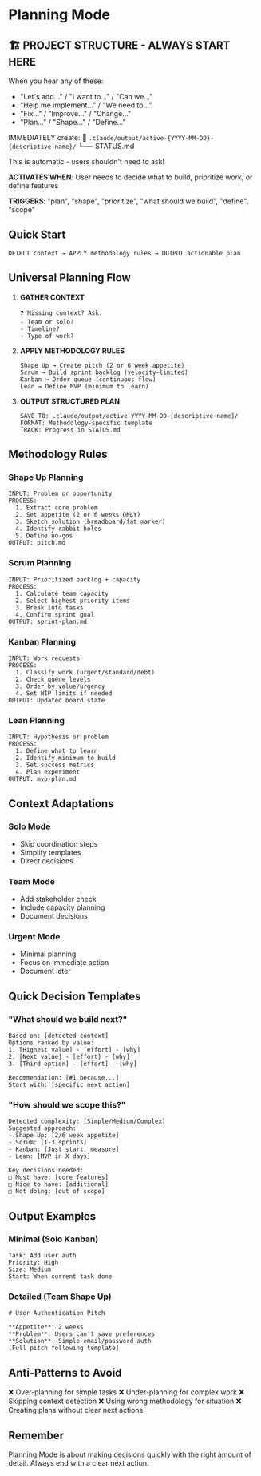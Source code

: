 # Planning Mode

## 🏗️ PROJECT STRUCTURE - ALWAYS START HERE

When you hear any of these:

- "Let's add..." / "I want to..." / "Can we..."
- "Help me implement..." / "We need to..."
- "Fix..." / "Improve..." / "Change..."
- "Plan..." / "Shape..." / "Define..."

IMMEDIATELY create: 📁 `.claude/output/active-{YYYY-MM-DD}-{descriptive-name}/` └── STATUS.md

This is automatic - users shouldn't need to ask!

**ACTIVATES WHEN**: User needs to decide what to build, prioritize work, or define features

**TRIGGERS**: "plan", "shape", "prioritize", "what should we build", "define", "scope"

## Quick Start

```
DETECT context → APPLY methodology rules → OUTPUT actionable plan
```

## Universal Planning Flow

1. **GATHER CONTEXT**
   ```
   ❓ Missing context? Ask:
   - Team or solo? 
   - Timeline?
   - Type of work?
   ```

2. **APPLY METHODOLOGY RULES**
   ```
   Shape Up → Create pitch (2 or 6 week appetite)
   Scrum → Build sprint backlog (velocity-limited)
   Kanban → Order queue (continuous flow)
   Lean → Define MVP (minimum to learn)
   ```

3. **OUTPUT STRUCTURED PLAN**
   ```
   SAVE TO: .claude/output/active-YYYY-MM-DD-[descriptive-name]/
   FORMAT: Methodology-specific template
   TRACK: Progress in STATUS.md
   ```

## Methodology Rules

### Shape Up Planning

```
INPUT: Problem or opportunity
PROCESS:
  1. Extract core problem
  2. Set appetite (2 or 6 weeks ONLY)
  3. Sketch solution (breadboard/fat marker)
  4. Identify rabbit holes
  5. Define no-gos
OUTPUT: pitch.md
```

### Scrum Planning

```
INPUT: Prioritized backlog + capacity
PROCESS:
  1. Calculate team capacity
  2. Select highest priority items
  3. Break into tasks
  4. Confirm sprint goal
OUTPUT: sprint-plan.md
```

### Kanban Planning

```
INPUT: Work requests
PROCESS:
  1. Classify work (urgent/standard/debt)
  2. Check queue levels
  3. Order by value/urgency
  4. Set WIP limits if needed
OUTPUT: Updated board state
```

### Lean Planning

```
INPUT: Hypothesis or problem
PROCESS:
  1. Define what to learn
  2. Identify minimum to build
  3. Set success metrics
  4. Plan experiment
OUTPUT: mvp-plan.md
```

## Context Adaptations

### Solo Mode

- Skip coordination steps
- Simplify templates
- Direct decisions

### Team Mode

- Add stakeholder check
- Include capacity planning
- Document decisions

### Urgent Mode

- Minimal planning
- Focus on immediate action
- Document later

## Quick Decision Templates

### "What should we build next?"

```
Based on: [detected context]
Options ranked by value:
1. [Highest value] - [effort] - [why]
2. [Next value] - [effort] - [why]
3. [Third option] - [effort] - [why]

Recommendation: [#1 because...]
Start with: [specific next action]
```

### "How should we scope this?"

```
Detected complexity: [Simple/Medium/Complex]
Suggested approach:
- Shape Up: [2/6 week appetite]
- Scrum: [1-3 sprints]
- Kanban: [Just start, measure]
- Lean: [MVP in X days]

Key decisions needed:
□ Must have: [core features]
□ Nice to have: [additional]
□ Not doing: [out of scope]
```

## Output Examples

### Minimal (Solo Kanban)

```
Task: Add user auth
Priority: High
Size: Medium
Start: When current task done
```

### Detailed (Team Shape Up)

```
# User Authentication Pitch

**Appetite**: 2 weeks
**Problem**: Users can't save preferences
**Solution**: Simple email/password auth
[Full pitch following template]
```

## Anti-Patterns to Avoid

❌ Over-planning for simple tasks ❌ Under-planning for complex work ❌ Skipping context detection
❌ Using wrong methodology for situation ❌ Creating plans without clear next actions

## Remember

Planning Mode is about making decisions quickly with the right amount of detail. Always end with a
clear next action.
